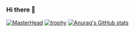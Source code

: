 ### Hi there 👋

<!--
**shard77/shard77** is a ✨ _special_ ✨ repository because its `README.md` (this file) appears on your GitHub profile.

Here are some ideas to get you started:

- 🔭 I’m currently working on ...
- 🌱 I’m currently learning ...
- 👯 I’m looking to collaborate on ...
- 🤔 I’m looking for help with ...
- 💬 Ask me about ...
- 📫 How to reach me: ...
- 😄 Pronouns: ...
- ⚡ Fun fact: ...
-->
[![MasterHead](https://media.discordapp.net/attachments/535175578047873024/1047069207034068992/banner_1.png?width=1440&height=534)](https://github.com/shard77/)
[![trophy](https://github-profile-trophy.vercel.app/?username=shard77&theme=onedark)](https://github.com/ryo-ma/github-profile-trophy)
[![Anurag's GitHub stats](https://github-readme-stats.vercel.app/api?username=shard77&show_icons=true&theme=github_dark)](https://github.com/anuraghazra/github-readme-stats)
